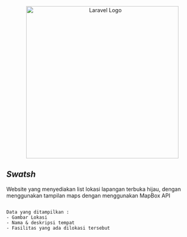 <p align="center"><a href="https://laravel.com" target="_blank"><img src="https://raw.githubusercontent.com/laravel/art/master/logo-lockup/5%20SVG/2%20CMYK/1%20Full%20Color/laravel-logolockup-cmyk-red.svg" width="400" alt="Laravel Logo"></a></p> 

## <i>Swatsh</i>
Website yang menyediakan list lokasi lapangan terbuka hijau, dengan menggunakan tampilan maps dengan menggunakan MapBox API
```

Data yang ditampilkan :
- Gambar Lokasi
- Nama & deskripsi tempat
- Fasilitas yang ada dilokasi tersebut
```
